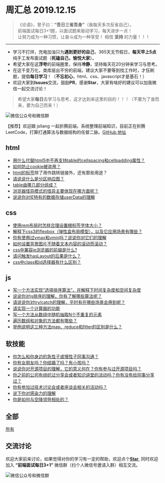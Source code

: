 # 周汇总 2019.12.15

> 《论语》，曾子曰：**“吾日三省吾身”**（我每天多次反省自己）。  
> 前端面试每日3+1题，以面试题来驱动学习，每天进步一点！  
> 让努力成为一种习惯，让奋斗成为一种享受！
> 相信 **坚持** 的力量！！！

---
- 学习不打烊，充电加油只为**遇到更好的自己**，365天无节假日，**每天早上5点**纯手工发布面试题（**死磕自己，愉悦大家**）。
- 希望大家在这**浮夸**的前端圈里，保持**冷静**，坚持每天花20分钟来学习与思考。
- 在这千变万化，类库层出不穷的前端，建议大家不要等到找工作时，才狂刷题，提倡**每日学习**！（**不忘初心**，html、css、javascript才是基石！）
- 欢迎大家到**Issues**交流，鼓励**PR**，感谢**Star**，大家有啥好的建议可以加我微信一起交流讨论！
> 希望大家**每日**去学习与思考，这才达到来这里的目的！！！（不要为了谁而来，要为自己而来！）

![微信公众号和微信群](https://github.com/haizlin/fe-interview/raw/master/resource/images/qrcode.jpg)

【推荐】欢迎跟 jsliang 一起折腾前端，系统整理前端知识，目前正在折腾 LeetCode，打算打通算法与数据结构的任督二脉。[GitHub 地址](https://github.com/LiangJunrong/document-library)

## html
- [用什么代替html5中不再支持table的cellspacing和cellpadding属性？](https://github.com/haizlin/fe-interview/issues/1649)
- [如何防止cookie被盗用？](https://github.com/haizlin/fe-interview/issues/1645)
- [html的标签<a>除了用作跳转链接外，还有那些用途？](https://github.com/haizlin/fe-interview/issues/1641)
- [请说说什么是分区响应图？](https://github.com/haizlin/fe-interview/issues/1637)
- [table由哪几部分组成？](https://github.com/haizlin/fe-interview/issues/1628)
- [浏览器怪异模式的怪异主要体现在哪方面呢？](https://github.com/haizlin/fe-interview/issues/1624)
- [说说你对IE特有的数据存储userData的理解](https://github.com/haizlin/fe-interview/issues/1620)

## css
- [使用rem布局时怎样合理设置根标签字体大小？](https://github.com/haizlin/fe-interview/issues/1650)
- [解释下css3的flexbox（弹性盒布局模型），以及它应用场景有哪些？](https://github.com/haizlin/fe-interview/issues/1646)
- [你有使用过vmax和vmin吗？说说你对它们的理解](https://github.com/haizlin/fe-interview/issues/1642)
- [如何设置背景图片不随着文本内容的滚动而滚动？](https://github.com/haizlin/fe-interview/issues/1638)
- [css中兼容ie浏览器的前缀是什么? ](https://github.com/haizlin/fe-interview/issues/1629)
- [请问触发hasLayout的后果是什么？](https://github.com/haizlin/fe-interview/issues/1625)
- [css中class和id选择器有什么区别？](https://github.com/haizlin/fe-interview/issues/1621)

## js
- [写一个方法实现“选择排序算法”，并解释下时间复杂度和空间复杂度](https://github.com/haizlin/fe-interview/issues/1651)
- [说说你对js排序的理解，你有了解哪些算法呢？](https://github.com/haizlin/fe-interview/issues/1647)
- [请说说你对try/catch的理解，平时有在哪些场景会用到呢？](https://github.com/haizlin/fe-interview/issues/1643)
- [请实现一个计算器的功能](https://github.com/haizlin/fe-interview/issues/1639)
- [写一个方法从数组中随机抽取N个不重复的元素](https://github.com/haizlin/fe-interview/issues/1630)
- [遍历数组和对象的方法都有哪些？](https://github.com/haizlin/fe-interview/issues/1626)
- [举例说明这三种方法map、reduce和filter的区别是什么？](https://github.com/haizlin/fe-interview/issues/1622)

## 软技能
- [你怎么和你身边的急性子或慢性子同事沟通？](https://github.com/haizlin/fe-interview/issues/1652)
- [你有女朋友吗？你结婚了吗？有小孩吗？](https://github.com/haizlin/fe-interview/issues/1648)
- [说说你对开源项目的理解，它的意义何在？你有参与过开源项目吗？](https://github.com/haizlin/fe-interview/issues/1644)
- [你之前的公司有组织过分享会或者知识讲堂的活动吗？你有没有给同事分享过？](https://github.com/haizlin/fe-interview/issues/1640)
- [你有参加过技术讨论会或者座谈会相关的活动吗？](https://github.com/haizlin/fe-interview/issues/1631)
- [说下你对感染力的理解](https://github.com/haizlin/fe-interview/issues/1627)
- [你是如何与空降领导相处的？](https://github.com/haizlin/fe-interview/issues/1623)

## 全部
[所有](https://github.com/haizlin/fe-interview/blob/master/category/week.md)

## 交流讨论
欢迎大家前来讨论，如果觉得对你的学习有一定的帮助，欢迎点个[**Star**](https://github.com/haizlin/fe-interview), 同时欢迎加入 **“前端面试每日3+1”** 微信群（扫个人微信号邀请入群）相互交流。

![微信公众号和微信群](https://github.com/haizlin/fe-interview/raw/master/resource/images/qrcode.jpg)